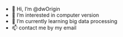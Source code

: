 - 👋 Hi, I’m @dwOrigin
- 👀 I’m interested in computer version
- 🌱 I’m currently learning big data processing
- 📫 contact me by my email

<!---
dwOrigin/dwOrigin is a ✨ special ✨ repository because its `README.md` (this file) appears on your GitHub profile.
You can click the Preview link to take a look at your changes.
--->
